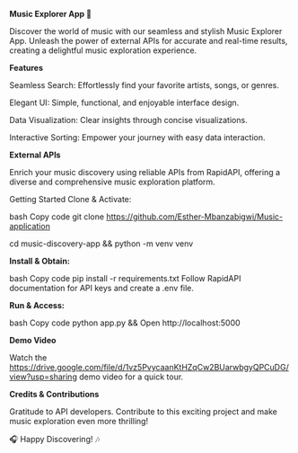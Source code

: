 **Music Explorer App 🎵**


Discover the world of music with our seamless and stylish Music Explorer App. Unleash the power of external APIs for accurate and real-time results, creating a delightful music exploration experience.

**Features**

Seamless Search: Effortlessly find your favorite artists, songs, or genres.

Elegant UI: Simple, functional, and enjoyable interface design.

Data Visualization: Clear insights through concise visualizations.

Interactive Sorting: Empower your journey with easy data interaction.

**External APIs**

Enrich your music discovery using reliable APIs from RapidAPI, offering a diverse and comprehensive music exploration platform.

Getting Started
Clone & Activate:

bash
Copy code
git clone https://github.com/Esther-Mbanzabigwi/Music-application

cd music-discovery-app && python -m venv venv

**Install & Obtain:**

bash
Copy code
pip install -r requirements.txt
Follow RapidAPI documentation for API keys and create a .env file.

**Run & Access:**

bash
Copy code
python app.py && Open http://localhost:5000

**Demo Video**


Watch the https://drive.google.com/file/d/1vz5PvycaanKtHZqCw2BUarwbgyQPCuDG/view?usp=sharing demo video for a quick tour.

**Credits & Contributions**

Gratitude to API developers. Contribute to this exciting project and make music exploration even more thrilling!

🎧 Happy Discovering! 🎶





